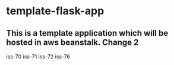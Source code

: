 # template-flask-app

## This is a template application which will be hosted in aws beanstalk. Change 2
iss-70
iss-71
iss-72
iss-76
